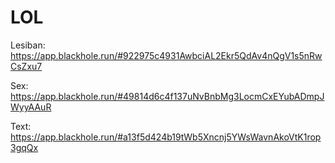 # LOL

Lesiban: https://app.blackhole.run/#922975c4931AwbciAL2Ekr5QdAv4nQgV1s5nRwCsZxu7

Sex: https://app.blackhole.run/#49814d6c4f137uNvBnbMg3LocmCxEYubADmpJWyyAAuR

Text: https://app.blackhole.run/#a13f5d424b19tWb5Xncnj5YWsWavnAkoVtK1rop3gqQx 
